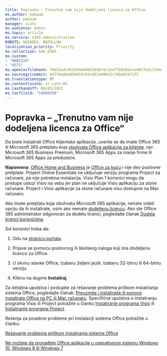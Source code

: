 ```yaml
---
title: Popravka – Trenutno vam nije dodeljena licenca za Office
ms.author: pebaum
author: pebaum
manager: scotv
ms.audience: Admin
ms.topic: article
ms.service: o365-administration
ROBOTS: NOINDEX, NOFOLLOW
localization_priority: Priority
ms.collection: Adm_O365
ms.custom:
- "9002328"
- "4573"
ms.openlocfilehash: 74d32a4c452e9dab0b52846fdc1baf7bb282ece40cfe2c11b041be355f23882a
ms.sourcegitcommit: b5f7da89a650d2915dc652449623c78be6247175
ms.translationtype: MT
ms.contentlocale: sr-Latn-RS
ms.lasthandoff: 08/05/2021
ms.locfileid: "54089598"
---
```

# <a name="fix---you-currently-have-not-been-assigned-an-office-license"></a>Popravka – „Trenutno vam nije dodeljena licenca za Office“

Da biste instalirali Office klijentske aplikacije, uverite se da imate Office 365 ili Microsoft 365 pretplatu koja [obuhvata Office aplikacije za klijente](https://support.office.com/article/office-for-home-and-office-for-business-plans-28cbc8cf-1332-4f04-9123-9b660abb629e), npr. Microsoft 365 Business Premium, Microsoft 365 Apps za manje firme ili Microsoft 365 Apps za preduzeće.

**Napomena**: [Office Home and Business](https://support.microsoft.com/office/office-for-home-and-office-for-business-plans-28cbc8cf-1332-4f04-9123-9b660abb629e) je [Office za kuću](https://support.office.com/article/28cbc8cf-1332-4f04-9123-9b660abb629e?wt.mc_id=Alchemy_ClientDIA) i nije deo poslovne pretplate. Project Online Essentials ne uključuje verziju programa Project za računare, pa nije potrebna instalacija. Visio Plan 1 korisnici mogu da pristupe usluzi Visio na vebu jer plan ne uključuje Visio aplikaciju za stone računare. Project i Visio aplikacije za stone računare nisu dostupne na Mac računaru

Ako imate pretplatu koja obuhvata Microsoft 365 aplikacije, nećete videti opciju da ih instalirate, osim ako nemate [dodeljenu licencu](https://support.office.com/article/what-office-365-business-product-or-license-do-i-have-f8ab5e25-bf3f-4a47-b264-174b1ee925fd?wt.mc_id=scl_installoffice_home). Ako ste Office 365 administrator odgovoran za dodelu licenci, pogledajte članak [Dodela licenci korisnicima](https://support.office.com/article/assign-licenses-to-users-in-office-365-for-business-997596b5-4173-4627-b915-36abac6786dc?wt.mc_id=scl_installoffice_home).

Svi korisnici treba da:

1. Odu na [stranicu portala](https://portal.office.com/OLS/MySoftware.aspx).

2. Prijave se pomoću poslovnog ili školskog naloga koji ima dodeljenu licencu za Office.

3. U okviru stavke Office, izaberu željeni jezik. Izaberu 32-bitnu ili 64-bitnu verziju.

4. Kliknu na dugme **Instaliraj**.

Za detaljna uputstva i postupke za rešavanje problema prilikom instaliranja sistema Office, pogledajte članak: [Preuzmite i instalirajte ili ponovo instalirate Office na PC ili Mac računaru](https://support.office.com/article/4414eaaf-0478-48be-9c42-23adc4716658?wt.mc_id=Alchemy_ClientDIA). Specifična uputstva o instaliranju programa Visio ili Project potražite u članku [Instaliranje programa Visio](https://support.office.com/article/f98f21e3-aa02-4827-9167-ddab5b025710) ili [Instaliranje programa Project](https://support.office.com/article/7059249b-d9fe-4d61-ab96-5c5bf435f281).

Rešenja za posebne probleme pri instalaciji sistema Office potražite u članku:

[Rešavanje problema prilikom instaliranja sistema Office](https://support.office.com/article/35ff2def-e0b2-4dac-9784-4cf212c1f6c2#BKMK_ErrorMessages)

[Ne možete da pronađete Office aplikacije u operativnom sistemu Windows 10, Windows 8 ili Windows 7](https://support.office.com/article/can-t-find-office-applications-in-windows-10-windows-8-or-windows-7-907ce545-6ae8-459b-8d9d-de6764a635d6)
